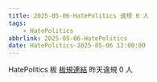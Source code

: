 ```yaml
---
title: 2025-05-06-HatePolitics 違規 0 人
tags:
    - HatePolitics
abbrlink: 2025-05-06-HatePolitics
date: HatePolitics-2025-05-06 12:00:00
---
```

HatePolitics 板 [板規連結](https://www.ptt.cc/bbs/HatePolitics/M.1617115262.A.D60.html)
昨天違規 0 人
